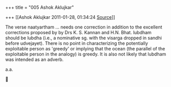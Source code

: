 +++
title = "005 Ashok Aklujkar"

+++
[[Ashok Aklujkar	2011-01-28, 01:34:24 [Source](https://groups.google.com/g/bvparishat/c/Cg33QC1m0DM)]]



The verse naatyartham ... needs one correction in addition to the excellent corrections proposed by by Drs K. S. Kannan and H.N. Bhat. lubdham should be lubdha (i.e., a nominative sg. with the visarga dropped in sandhi before udvejayet). There is no point in characterizing the potentially exploitable person as 'greedy' or implying that the ocean (the parallel of the exploitable person in the analogy) is greedy. It is also not likely that lubdham was intended as an adverb.

  

a.a.



